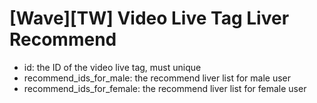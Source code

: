 # [Wave][TW] Video Live Tag Liver Recommend
- id: the ID of the video live tag, must unique
- recommend_ids_for_male: the recommend liver list for male user
- recommend_ids_for_female: the recommend liver list for female user